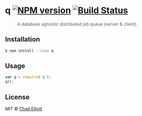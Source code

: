 # q [![NPM version](https://badge.fury.io/js/q.svg)](https://npmjs.org/package/q) [![Build Status](https://travis-ci.org/THEtheChad/q.svg?branch=master)](https://travis-ci.org/THEtheChad/q)

> A database agnostic distributed job queue (server & client).

## Installation

```sh
$ npm install --save q
```

## Usage

```js
var q = require('q');
q();
```

## License

MIT © [Chad Elliott]()
